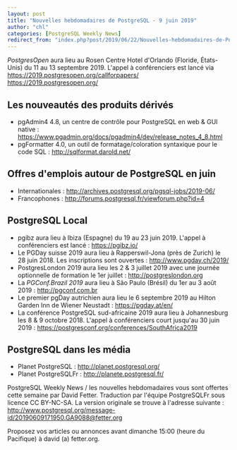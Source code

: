 ```yaml
---
layout: post
title: "Nouvelles hebdomadaires de PostgreSQL - 9 juin 2019"
author: "chl"
categories: [PostgreSQL Weekly News]
redirect_from: "index.php?post/2019/06/22/Nouvelles-hebdomadaires-de-PostgreSQL-9-juin-2019"
---
```



<p><em>PostgresOpen</em> aura lieu au Rosen Centre Hotel d'Orlando (Floride, &Eacute;tats-Unis) du 11 au 13 septembre 2019. L'appel &agrave; conf&eacute;renciers est lanc&eacute; via <a target="_blank" href="https://2019.postgresopen.org/callforpapers/">https://2019.postgresopen.org/callforpapers/</a> <a target="_blank" href="https://2019.postgresopen.org/">https://2019.postgresopen.org/</a></p>

<h2>Les nouveaut&eacute;s des produits d&eacute;riv&eacute;s</h2>

<ul>

<li>pgAdmin4 4.8, un centre de contr&ocirc;le pour PostgreSQL en web & GUI native&nbsp;: <a target="_blank" href="https://www.pgadmin.org/docs/pgadmin4/dev/release_notes_4_8.html">https://www.pgadmin.org/docs/pgadmin4/dev/release_notes_4_8.html</a></li>

<li>pgFormatter 4.0, un outil de formatage/coloration syntaxique pour le code SQL&nbsp;: <a target="_blank" href="http://sqlformat.darold.net/">http://sqlformat.darold.net/</a></li>

</ul>

<!--more-->


<h2>Offres d'emplois autour de PostgreSQL en juin</h2>

<ul>

<li>Internationales : <a target="_blank" href="http://archives.postgresql.org/pgsql-jobs/2019-06/">http://archives.postgresql.org/pgsql-jobs/2019-06/</a></li>

<li>Francophones : <a target="_blank" href="http://forums.postgresql.fr/viewforum.php?id=4">http://forums.postgresql.fr/viewforum.php?id=4</a></li>

</ul>

<h2>PostgreSQL Local</h2>

<ul>

<li>pgibz aura lieu &agrave; Ibiza (Espagne) du 19 au 23 juin 2019. L'appel &agrave; conf&eacute;renciers est lanc&eacute;&nbsp;: <a target="_blank" href="https://pgibz.io/">https://pgibz.io/</a></li>

<li>Le PGDay suisse 2019 aura lieu &agrave; Rapperswil-Jona (pr&egrave;s de Zurich) le 28 juin 2018. Les inscriptions sont ouvertes&nbsp;: <a target="_blank" href="http://www.pgday.ch/2019/">http://www.pgday.ch/2019/</a></li>

<li>PostgresLondon 2019 aura lieu les 2 & 3 juillet 2019 avec une journ&eacute;e optionnelle de formation le 1er juillet&nbsp;: <a target="_blank" href="http://postgreslondon.org">http://postgreslondon.org</a></li>

<li>La <em>PGConf.Brazil 2019</em> aura lieu &agrave; S&atilde;o Paulo (Br&eacute;sil) du 1er au 3 ao&ucirc;t 2019&nbsp;: <a target="_blank" href="http://pgconf.com.br">http://pgconf.com.br</a></li>

<li>Le premier pgDay autrichien aura lieu le 6 septembre 2019 au Hilton Garden Inn de Wiener Neustadt&nbsp;: <a target="_blank" href="https://pgday.at/en/">https://pgday.at/en/</a></li>

<li>La conf&eacute;rence PostgreSQL sud-africaine 2019 aura lieu &agrave; Johannesburg les 8 & 9 octobre 2018. L'appel &agrave; conf&eacute;renciers court jusqu'au 30 juin 2019&nbsp;: <a target="_blank" href="https://postgresconf.org/conferences/SouthAfrica2019">https://postgresconf.org/conferences/SouthAfrica2019</a></li>

</ul>

<h2>PostgreSQL dans les m&eacute;dia</h2>

<ul>

<li>Planet PostgreSQL : <a target="_blank" href="http://planet.postgresql.org/">http://planet.postgresql.org/</a></li>

<li>Planet PostgreSQLFr : <a target="_blank" href="http://planete.postgresql.fr/">http://planete.postgresql.fr/</a></li>

</ul>

<p>PostgreSQL Weekly News / les nouvelles hebdomadaires vous sont offertes cette semaine par David Fetter. Traduction par l'&eacute;quipe PostgreSQLFr sous licence CC BY-NC-SA. La version originale se trouve &agrave; l'adresse suivante : <a target="_blank" href="http://www.postgresql.org/message-id/20190609171950.GA9088@fetter.org">http://www.postgresql.org/message-id/20190609171950.GA9088@fetter.org</a></p>

<p>Proposez vos articles ou annonces avant dimanche 15:00 (heure du Pacifique) &agrave; david (a) fetter.org.</p>
